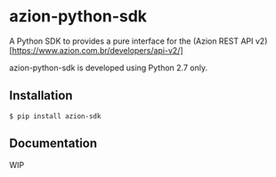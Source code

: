 azion-python-sdk
=========================================================

A Python SDK to provides a pure interface for the (Azion REST API v2)[https://www.azion.com.br/developers/api-v2/]

azion-python-sdk is developed using Python 2.7 only.

Installation
------------

    $ pip install azion-sdk

Documentation
-------------

WIP
